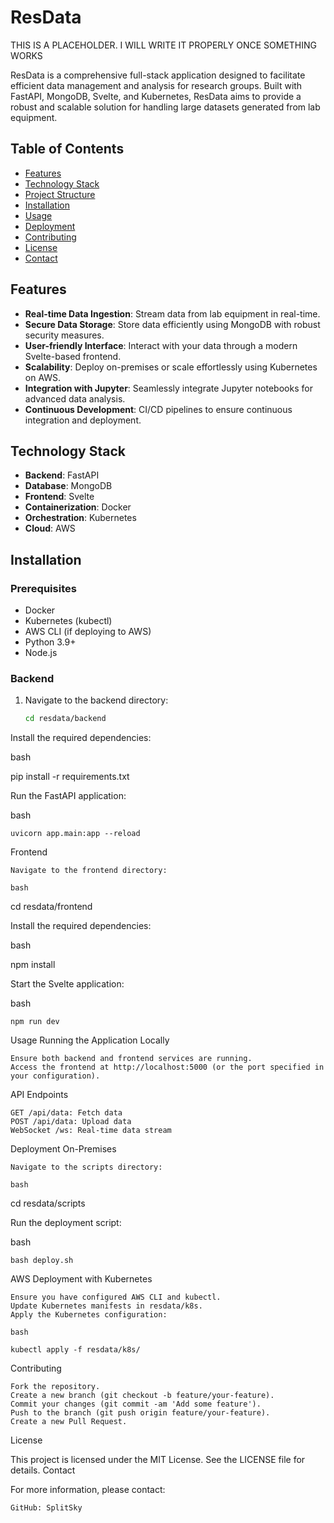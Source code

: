 # ResData

THIS IS A PLACEHOLDER. I WILL WRITE IT PROPERLY ONCE SOMETHING WORKS

ResData is a comprehensive full-stack application designed to facilitate efficient data management and analysis for research groups. Built with FastAPI, MongoDB, Svelte, and Kubernetes, ResData aims to provide a robust and scalable solution for handling large datasets generated from lab equipment.

## Table of Contents

- [Features](#features)
- [Technology Stack](#technology-stack)
- [Project Structure](#project-structure)
- [Installation](#installation)
- [Usage](#usage)
- [Deployment](#deployment)
- [Contributing](#contributing)
- [License](#license)
- [Contact](#contact)

## Features

- **Real-time Data Ingestion**: Stream data from lab equipment in real-time.
- **Secure Data Storage**: Store data efficiently using MongoDB with robust security measures.
- **User-friendly Interface**: Interact with your data through a modern Svelte-based frontend.
- **Scalability**: Deploy on-premises or scale effortlessly using Kubernetes on AWS.
- **Integration with Jupyter**: Seamlessly integrate Jupyter notebooks for advanced data analysis.
- **Continuous Development**: CI/CD pipelines to ensure continuous integration and deployment.

## Technology Stack

- **Backend**: FastAPI
- **Database**: MongoDB
- **Frontend**: Svelte
- **Containerization**: Docker
- **Orchestration**: Kubernetes
- **Cloud**: AWS

## Installation

### Prerequisites

- Docker
- Kubernetes (kubectl)
- AWS CLI (if deploying to AWS)
- Python 3.9+
- Node.js

### Backend

1. Navigate to the backend directory:
   ```bash
   cd resdata/backend
Install the required dependencies:

bash

pip install -r requirements.txt

Run the FastAPI application:

bash

    uvicorn app.main:app --reload

Frontend

    Navigate to the frontend directory:

    bash

cd resdata/frontend

Install the required dependencies:

bash

npm install

Start the Svelte application:

bash

    npm run dev

Usage
Running the Application Locally

    Ensure both backend and frontend services are running.
    Access the frontend at http://localhost:5000 (or the port specified in your configuration).

API Endpoints

    GET /api/data: Fetch data
    POST /api/data: Upload data
    WebSocket /ws: Real-time data stream

Deployment
On-Premises

    Navigate to the scripts directory:

    bash

cd resdata/scripts

Run the deployment script:

bash

    bash deploy.sh

AWS Deployment with Kubernetes

    Ensure you have configured AWS CLI and kubectl.
    Update Kubernetes manifests in resdata/k8s.
    Apply the Kubernetes configuration:

    bash

    kubectl apply -f resdata/k8s/

Contributing

    Fork the repository.
    Create a new branch (git checkout -b feature/your-feature).
    Commit your changes (git commit -am 'Add some feature').
    Push to the branch (git push origin feature/your-feature).
    Create a new Pull Request.

License

This project is licensed under the MIT License. See the LICENSE file for details.
Contact

For more information, please contact:

    GitHub: SplitSky